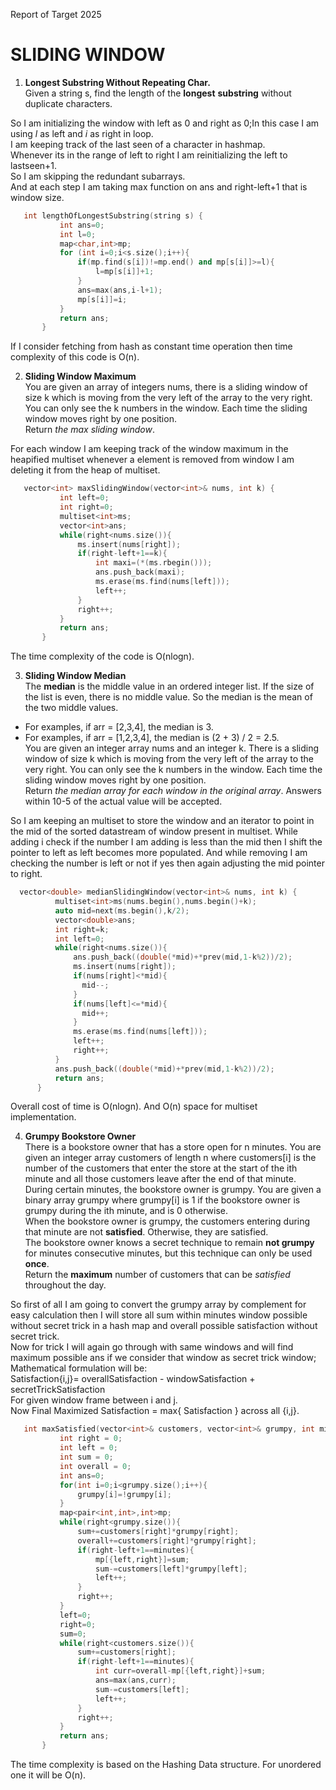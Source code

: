 Report of Target 2025

# SLIDING WINDOW

1. **Longest Substring Without Repeating Char.**  
   Given a string s, find the length of the **longest** **substring** without duplicate characters.  
     
So I am initializing the window with left as 0 and right as 0;In this case I am using *l* as left and *i*  as right in loop.  
I am keeping track of the last seen of a character in hashmap.   
Whenever its in the range of left to right I am reinitializing the left to lastseen+1.  
So I am skipping the redundant subarrays.  
And at each step I am taking max function on ans and right-left+1 that is window size.  
```cpp     
   int lengthOfLongestSubstring(string s) {  
           int ans=0;  
           int l=0;  
           map<char,int>mp;  
           for (int i=0;i<s.size();i++){  
               if(mp.find(s[i])!=mp.end() and mp[s[i]]>=l){  
                   l=mp[s[i]]+1;  
               }  
               ans=max(ans,i-l+1);  
               mp[s[i]]=i;  
           }  
           return ans;  
       }  
```
If I consider fetching from hash as constant time operation then time complexity of this code is O(n).  
     
2. **Sliding Window Maximum**  
   You are given an array of integers nums, there is a sliding window of size k which is moving from the very left of the array to the very right. You can only see the k numbers in the window. Each time the sliding window moves right by one position.  
   Return *the max sliding window*.  
     
     
For each window I am keeping track of the window maximum in the heapified multiset whenever a element is removed from window I am deleting it from the heap of multiset.   
```cpp     
   vector<int> maxSlidingWindow(vector<int>& nums, int k) {  
           int left=0;  
           int right=0;  
           multiset<int>ms;  
           vector<int>ans;  
           while(right<nums.size()){  
               ms.insert(nums[right]);  
               if(right-left+1==k){  
                   int maxi=(*(ms.rbegin()));  
                   ans.push_back(maxi);  
                   ms.erase(ms.find(nums[left]));  
                   left++;  
               }  
               right++;  
           }  
           return ans;  
       }  
```
The time complexity of the code is O(nlogn).  
     
3. **Sliding Window Median**  
   The **median** is the middle value in an ordered integer list. If the size of the list is even, there is no middle value. So the median is the mean of the two middle values.  
* For examples, if arr \= \[2,3,4\], the median is 3\.  
* For examples, if arr \= \[1,2,3,4\], the median is (2 \+ 3\) / 2 \= 2.5.  
  You are given an integer array nums and an integer k. There is a sliding window of size k which is moving from the very left of the array to the very right. You can only see the k numbers in the window. Each time the sliding window moves right by one position.  
  Return *the median array for each window in the original array*. Answers within 10\-5 of the actual value will be accepted.


So I am keeping an multiset to store the window and an iterator to point in the mid of the sorted datastream of window present in multiset. While adding i check if the number I am adding is less than the mid then I shift the pointer to left as left becomes more populated. And while removing I am checking the number is left or not if yes then again adjusting the mid pointer to right.  

```cpp
  vector<double> medianSlidingWindow(vector<int>& nums, int k) {
          multiset<int>ms(nums.begin(),nums.begin()+k);
          auto mid=next(ms.begin(),k/2);
          vector<double>ans;
          int right=k;
          int left=0;
          while(right<nums.size()){
              ans.push_back((double(*mid)+*prev(mid,1-k%2))/2);
              ms.insert(nums[right]);
              if(nums[right]<*mid){
                mid--;
              }
              if(nums[left]<=*mid){
                mid++;
              }
              ms.erase(ms.find(nums[left]));
              left++;
              right++;
          }
          ans.push_back((double(*mid)+*prev(mid,1-k%2))/2);
          return ans;
      }
```
Overall cost of time is O(nlogn). And O(n) space for multiset implementation.


4. **Grumpy Bookstore Owner**  
   There is a bookstore owner that has a store open for n minutes. You are given an integer array customers of length n where customers\[i\] is the number of the customers that enter the store at the start of the ith minute and all those customers leave after the end of that minute.  
   During certain minutes, the bookstore owner is grumpy. You are given a binary array grumpy where grumpy\[i\] is 1 if the bookstore owner is grumpy during the ith minute, and is 0 otherwise.  
   When the bookstore owner is grumpy, the customers entering during that minute are not **satisfied**. Otherwise, they are satisfied.  
   The bookstore owner knows a secret technique to remain **not grumpy** for minutes consecutive minutes, but this technique can only be used **once**.  
   Return the **maximum** number of customers that can be *satisfied* throughout the day.

   

So first of all I am going to convert the grumpy array by complement for easy calculation then I will store all sum within minutes window possible without secret trick in a hash map and overall possible satisfaction without secret trick.  
Now for trick I will again go through with same windows and will find maximum possible ans if we consider that window as secret trick window;  
Mathematical formulation will be:  
Satisfaction{i,j}= overallSatisfaction \- windowSatisfaction \+ secretTrickSatisfaction  
For given window frame between i and j.  
Now Final Maximized Satisfaction \= max{ Satisfaction } across all {i,j}.  
```cpp     
   int maxSatisfied(vector<int>& customers, vector<int>& grumpy, int minutes) {  
           int right = 0;  
           int left = 0;  
           int sum = 0;  
           int overall = 0;  
           int ans=0;  
           for(int i=0;i<grumpy.size();i++){  
               grumpy[i]=!grumpy[i];  
           }  
           map<pair<int,int>,int>mp;  
           while(right<grumpy.size()){  
               sum+=customers[right]*grumpy[right];  
               overall+=customers[right]*grumpy[right];  
               if(right-left+1==minutes){  
                   mp[{left,right}]=sum;  
                   sum-=customers[left]*grumpy[left];  
                   left++;  
               }  
               right++;  
           }  
           left=0;  
           right=0;  
           sum=0;  
           while(right<customers.size()){  
               sum+=customers[right];  
               if(right-left+1==minutes){  
                   int curr=overall-mp[{left,right}]+sum;  
                   ans=max(ans,curr);  
                   sum-=customers[left];  
                   left++;  
               }  
               right++;  
           }  
           return ans;  
       }
```
The time complexity is based on the Hashing Data structure. For unordered one it will be O(n). 